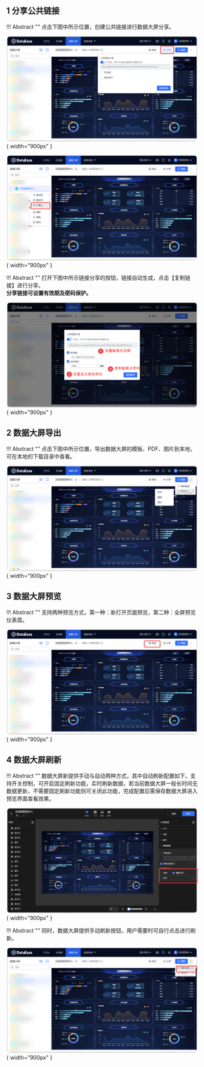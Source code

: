 ## 1 分享公共链接

!!! Abstract ""
	点击下图中所示位置，创建公共链接进行数据大屏分享。

![仪表板_创建公共链接](../img/dashboard_generation/数据大屏进行分享.png){ width="900px" }

![仪表板_创建公共链接](../img/dashboard_generation/数据大屏进行分享2.png){ width="900px" }

!!! Abstract ""
	打开下图中所示链接分享的按钮，链接自动生成，点击【复制链接】进行分享。  
	**分享链接可设置有效期及密码保护。**

![仪表板_创建公共链接_复制链接](../img/dashboard_generation/数据大屏设置公共链接.png){ width="900px" }


## 2 数据大屏导出

!!! Abstract ""
	点击下图中所示位置，导出数据大屏的模板、PDF、图片到本地，可在本地的下载目录中查看。

![仪表板_导出为模版](../img/dashboard_generation/数据大屏导出.png){ width="900px" }

## 3 数据大屏预览

!!! Abstract ""
	支持两种预览方式，第一种：新打开页面预览，第二种：全屏预览仪表盘。

![仪表板_预览](../img/dashboard_generation/数据大屏预览.png){ width="900px" }



## 4 数据大屏刷新

!!! Abstract ""
	数据大屏新提供手动与自动两种方式，其中自动刷新配置如下，支持开关控制，可开启固定刷新功能，实时刷新数据，若当前数据大屏一般长时间无数据更新，不需要固定刷新功能则可关闭此功能，完成配置后需保存数据大屏进入预览界面查看效果。

![仪表板_刷新](../img/dashboard_generation/数据大屏刷新频率.png){ width="900px" }

!!! Abstract ""
	同时，数据大屏提供手动刷新按钮，用户需要时可自行点击进行刷新。

![仪表板_刷新](../img/dashboard_generation/数据大屏刷新.png){ width="900px" }


